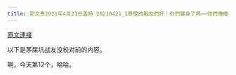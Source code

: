 ```yaml
---
title: 郭文贵2021年4月21日盖特 20210421_1尊敬的戰友們好！你們健身了嗎⋯⋯你們傳播CCp病毒．香港危機真相了嗎！
---
```


[原文連接](https://gnews.org/ThreadView/53480676)

以下是茅屎坑战友没校对前的内容。


啊，今天第12个，哈哈。
